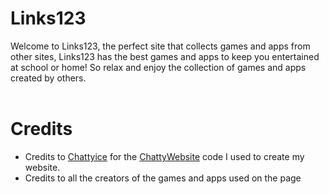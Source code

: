 # Links123
Welcome to Links123, the perfect site that collects games and apps from other sites, Links123 has the best games and apps to keep you entertained at school or home! So relax and enjoy the collection of games and apps created by others.
<br> </br>

# Credits
- Credits to <a href="https://chattyice234.github.io">Chattyice</a> for the <a href="https://github.com/Chattyice234/british-cw">ChattyWebsite</a> code I used to create my website.
- Credits to all the creators of the games and apps used on the page
